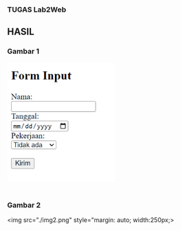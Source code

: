 ### TUGAS Lab2Web

## HASIL

### Gambar 1

<img src="./img1.png" style="margin: auto; width:250px;"><br><br>

### Gambar 2

<img src="./img2.png" style="margin: auto; width:250px;>
